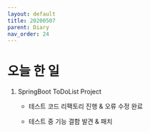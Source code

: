 ```yaml
---
layout: default
title: 20200507
parent: Diary
nav_order: 24
---
```


# 오늘 한 일

1. SpringBoot ToDoList Project

    * 테스트 코드 리팩토리 진행 & 오류 수정 완료

    * 테스트 중 기능 결함 발견 & 패치